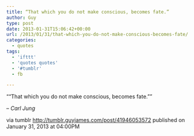 ```yaml
---
title: “That which you do not make conscious, becomes fate.”
author: Guy
type: post
date: 2013-01-31T15:06:42+00:00
url: /2013/01/31/that-which-you-do-not-make-conscious-becomes-fate/
categories:
  - quotes
tags:
  - 'ifttt'
  - 'quotes quotes'
  - '#tumblr'
  - fb

---
```

““That which you do not make conscious, becomes fate.””

&#8211; _Carl Jung_

via tumblr http://tumblr.guyjames.com/post/41946053572 published on January 31, 2013 at 04:00PM
